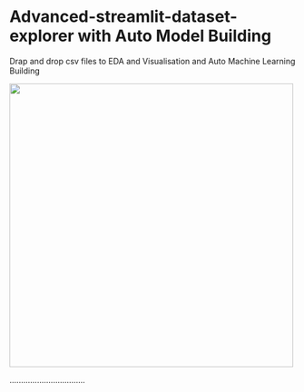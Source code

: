 # Advanced-streamlit-dataset-explorer with Auto Model Building
Drap and drop csv files to EDA and Visualisation and Auto Machine Learning Building

<img src="screenshot-2" height="500" width="500">

.................................
